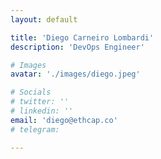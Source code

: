 ```yaml
---
layout: default

title: 'Diego Carneiro Lombardi'
description: 'DevOps Engineer'

# Images
avatar: './images/diego.jpeg'

# Socials
# twitter: ''
# linkedin: ''
email: 'diego@ethcap.co'
# telegram: 

---
```

